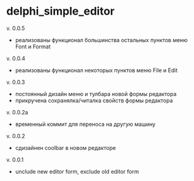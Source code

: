 # delphi_simple_editor

v. 0.0.5
- реализованы функционал большинства остальных пунктов меню Font и Format

v. 0.0.4
- реализованы функционал некоторых пунктов меню File и Edit

v. 0.0.3
- постоянный дизайн меню и тулбара новой формы редактора
- прикручена сохранялка/читалка свойств формы редактора

v. 0.0.2a
- временный коммит для переноса на другую машину

v. 0.0.2
- сдизайнен coolbar  в новом редакторе

v. 0.0.1
- unclude new editor form, exclude old editor form